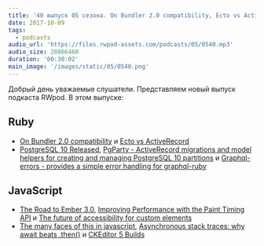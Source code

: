```yaml
---
title: '40 выпуск 05 сезона. On Bundler 2.0 compatibility, Ecto vs ActiveRecord, the road to Ember 3.0, PostgreSQL 10, CKEditor 5 и прочее'
date: 2017-10-09
tags:
  - podcasts
audio_url: 'https://files.rwpod-assets.com/podcasts/05/0540.mp3'
audio_size: 28866460
duration: '00:30:02'
main_image: '/images/static/05/0540.png'
---
```


Добрый день уважаемые слушатели. Представляем новый выпуск подкаста RWpod. В этом выпуске:

## Ruby

- [On Bundler 2.0 compatibility](https://depfu.com/blog/2017/10/04/on-bundler-20-compatibility) и [Ecto vs ActiveRecord](https://www.dailydrip.com/blog/ecto-vs-activerecord)
- [PostgreSQL 10 Released](https://www.postgresql.org/about/news/1786/), [PgParty - ActiveRecord migrations and model helpers for creating and managing PostgreSQL 10 partitions](https://github.com/rkrage/pg_party) и [Graphql-errors - provides a simple error handling for graphql-ruby](https://github.com/exAspArk/graphql-errors)

## JavaScript

- [The Road to Ember 3.0](https://emberjs.com/blog/2017/10/03/the-road-to-ember-3-0.html), [Improving Performance with the Paint Timing API](https://www.sitepen.com/blog/2017/10/06/improving-performance-with-the-paint-timing-api/) и [The future of accessibility for custom elements](https://medium.com/dev-channel/the-future-of-accessibility-for-custom-elements-291cfb3ffabe)
- [The many faces of this in javascript](https://blog.pragmatists.com/the-many-faces-of-this-in-javascript-5f8be40df52e), [Asynchronous stack traces: why await beats .then()](https://mathiasbynens.be/notes/async-stack-traces) и [CKEditor 5 Builds](https://ckeditor.com/ckeditor-5-builds/)
